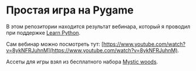 # Простая игра на Pygame

В этом репозитории находится результат вебинара, который я проводил
при поддержке [Learn Python](https://learn.python.ru/).

Сам вебинар можно посмотреть тут: [https://www.youtube.com/watch?v=8ykNFRJuhnM](https://www.youtube.com/watch?v=8ykNFRJuhnM).

Ассеты для игры взял из бесплатного набора [Mystic woods](https://game-endeavor.itch.io/mystic-woods).
